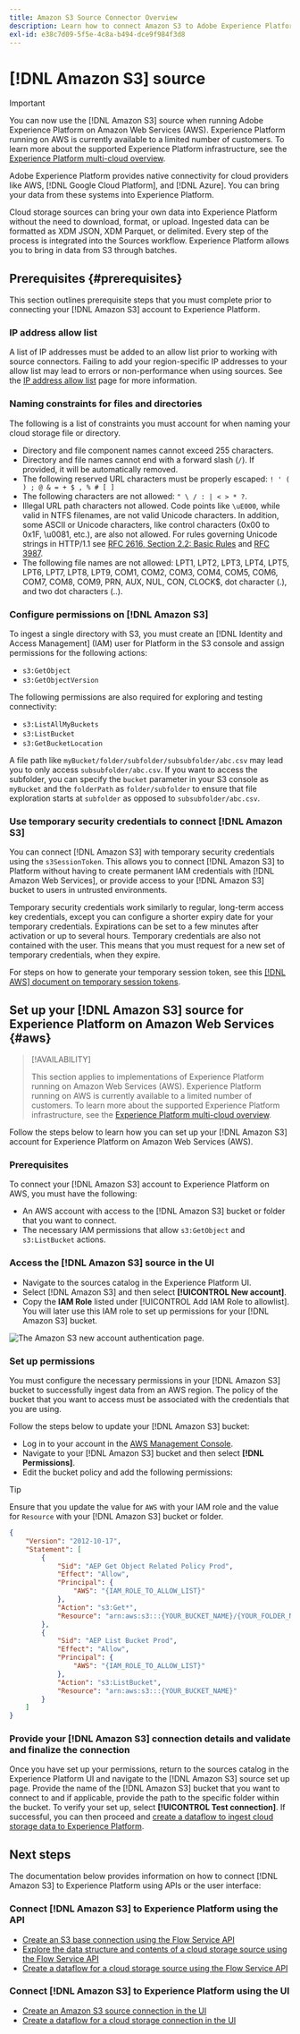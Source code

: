 ```yaml
---
title: Amazon S3 Source Connector Overview
description: Learn how to connect Amazon S3 to Adobe Experience Platform using APIs or the user interface.
exl-id: e38c7d09-5f5e-4c8a-b494-dce9f984f3d8
---
```

# [!DNL Amazon S3] source

>[!IMPORTANT]
>
>You can now use the [!DNL Amazon S3] source when running Adobe Experience Platform on Amazon Web Services (AWS). Experience Platform running on AWS is currently available to a limited number of customers. To learn more about the supported Experience Platform infrastructure, see the [Experience Platform multi-cloud overview](../../../landing/multi-cloud.md).

Adobe Experience Platform provides native connectivity for cloud providers like AWS, [!DNL Google Cloud Platform], and [!DNL Azure]. You can bring your data from these systems into Experience Platform.

Cloud storage sources can bring your own data into Experience Platform without the need to download, format, or upload. Ingested data can be formatted as XDM JSON, XDM Parquet, or delimited. Every step of the process is integrated into the Sources workflow. Experience Platform allows you to bring in data from S3 through batches.

## Prerequisites {#prerequisites}

This section outlines prerequisite steps that you must complete prior to connecting your [!DNL Amazon S3] account to Experience Platform.

### IP address allow list

A list of IP addresses must be added to an allow list prior to working with source connectors. Failing to add your region-specific IP addresses to your allow list may lead to errors or non-performance when using sources. See the [IP address allow list](../../ip-address-allow-list.md) page for more information.

### Naming constraints for files and directories

The following is a list of constraints you must account for when naming your cloud storage file or directory.

- Directory and file component names cannot exceed 255 characters.
- Directory and file names cannot end with a forward slash (`/`). If provided, it will be automatically removed.
- The following reserved URL characters must be properly escaped: `! ' ( ) ; @ & = + $ , % # [ ]`
- The following characters are not allowed: `" \ / : | < > * ?`.
- Illegal URL path characters not allowed. Code points like `\uE000`, while valid in NTFS filenames, are not valid Unicode characters. In addition, some ASCII or Unicode characters, like control characters (0x00 to 0x1F, \u0081, etc.), are also not allowed. For rules governing Unicode strings in HTTP/1.1 see [RFC 2616, Section 2.2: Basic Rules](https://www.ietf.org/rfc/rfc2616.txt) and [RFC 3987](https://www.ietf.org/rfc/rfc3987.txt).
- The following file names are not allowed: LPT1, LPT2, LPT3, LPT4, LPT5, LPT6, LPT7, LPT8, LPT9, COM1, COM2, COM3, COM4, COM5, COM6, COM7, COM8, COM9, PRN, AUX, NUL, CON, CLOCK$, dot character (.), and two dot characters (..).

### Configure permissions on [!DNL Amazon S3]

To ingest a single directory with S3, you must create an [!DNL Identity and Access Management] (IAM) user for Platform in the S3 console and assign permissions for the following actions:

- `s3:GetObject`
- `s3:GetObjectVersion`

The following permissions are also required for exploring and testing connectivity:

- `s3:ListAllMyBuckets`
- `s3:ListBucket`
- `s3:GetBucketLocation`

A file path like `myBucket/folder/subfolder/subsubfolder/abc.csv` may lead you to only access `subsubfolder/abc.csv`. If you want to access the subfolder, you can specify the `bucket` parameter in your S3 console as `myBucket` and the `folderPath` as `folder/subfolder` to ensure that file exploration starts at `subfolder` as opposed to `subsubfolder/abc.csv`.

### Use temporary security credentials to connect [!DNL Amazon S3]

You can connect [!DNL Amazon S3] with temporary security credentials using the `s3SessionToken`. This allows you to connect [!DNL Amazon S3] to Platform without having to create permanent IAM credentials with [!DNL Amazon Web Services], or provide access to your [!DNL Amazon S3] bucket to users in untrusted environments.

Temporary security credentials work similarly to regular, long-term access key credentials, except you can configure a shorter expiry date for your temporary credentials. Expirations can be set to a few minutes after activation or up to several hours. Temporary credentials are also not contained with the user. This means that you must request for a new set of temporary credentials, when they expire.

For steps on how to generate your temporary session token, see this [[!DNL AWS] document on temporary session tokens](https://docs.aws.amazon.com/IAM/latest/UserGuide/id_credentials_temp_request.html#api_getsessiontoken).

## Set up your [!DNL Amazon S3] source for Experience Platform on Amazon Web Services {#aws}

>[!AVAILABILITY]
>
>This section applies to implementations of Experience Platform running on Amazon Web Services (AWS). Experience Platform running on AWS is currently available to a limited number of customers. To learn more about the supported Experience Platform infrastructure, see the [Experience Platform multi-cloud overview](../../../landing/multi-cloud.md).

Follow the steps below to learn how you can set up your [!DNL Amazon S3] account for Experience Platform on Amazon Web Services (AWS).

### Prerequisites

To connect your [!DNL Amazon S3] account to Experience Platform on AWS, you must have the following:

- An AWS account with access to the [!DNL Amazon S3] bucket or folder that you want to connect.
- The necessary IAM permissions that allow `s3:GetObject` and `s3:ListBucket` actions.

### Access the [!DNL Amazon S3] source in the UI

- Navigate to the sources catalog in the Experience Platform UI.
- Select [!DNL Amazon S3] and then select **[!UICONTROL New account]**.
- Copy the **IAM Role** listed under [!UICONTROL Add IAM Role to allowlist]. You will later use this IAM role to set up permissions for your [!DNL Amazon S3] bucket.

![The Amazon S3 new account authentication page.](../../images/tutorials/create/s3/iam_role.png)

### Set up permissions

You must configure the necessary permissions in your [!DNL Amazon S3] bucket to successfully ingest data from an AWS region. The policy of the bucket that you want to access must be associated with the credentials that you are using. 

Follow the steps below to update your [!DNL Amazon S3] bucket:

- Log in to your account in the [AWS Management Console](https://aws.amazon.com/).
- Navigate to your [!DNL Amazon S3] bucket and then select **[!DNL Permissions]**.
- Edit the bucket policy and add the following permissions:

>[!TIP]
>
>Ensure that you update the value for `AWS` with your IAM role and the value for `Resource` with your [!DNL Amazon S3] bucket or folder.

```json
{
    "Version": "2012-10-17",
    "Statement": [
        {
            "Sid": "AEP Get Object Related Policy Prod",
            "Effect": "Allow",
            "Principal": {
                "AWS": "{IAM_ROLE_TO_ALLOW_LIST}"
            },
            "Action": "s3:Get*",
            "Resource": "arn:aws:s3:::{YOUR_BUCKET_NAME}/{YOUR_FOLDER_NAME}"
        },
        {
            "Sid": "AEP List Bucket Prod",
            "Effect": "Allow",
            "Principal": {
                "AWS": "{IAM_ROLE_TO_ALLOW_LIST}"
            },
            "Action": "s3:ListBucket",
            "Resource": "arn:aws:s3:::{YOUR_BUCKET_NAME}"
        }
    ]
}  

```

### Provide your [!DNL Amazon S3] connection details and validate and finalize the connection

Once you have set up your permissions, return to the sources catalog in the Experience Platform UI and navigate to the [!DNL Amazon S3] source set up page. Provide the name of the [!DNL Amazon S3] bucket that you want to connect to and if applicable, provide the path to the specific folder within the bucket. To verify your set up, select **[!UICONTROL Test connection]**. If successful, you can then proceed and [create a dataflow to ingest cloud storage data to Experience Platform](../../tutorials/ui/dataflow/batch/cloud-storage.md).

## Next steps

The documentation below provides information on how to connect [!DNL Amazon S3] to Experience Platform using APIs or the user interface:

### Connect [!DNL Amazon S3] to Experience Platform using the API

- [Create an S3 base connection using the Flow Service API](../../tutorials/api/create/cloud-storage/s3.md)
- [Explore the data structure and contents of a cloud storage source using the Flow Service API](../../tutorials/api/explore/cloud-storage.md)
- [Create a dataflow for a cloud storage source using the Flow Service API](../../tutorials/api/collect/cloud-storage.md)

### Connect [!DNL Amazon S3] to Experience Platform using the UI

- [Create an Amazon S3 source connection in the UI](../../tutorials/ui/create/cloud-storage/s3.md)
- [Create a dataflow for a cloud storage connection in the UI](../../tutorials/ui/dataflow/batch/cloud-storage.md)